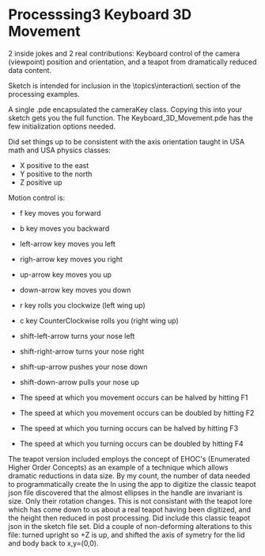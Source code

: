 # Processsing3 Keyboard 3D Movement


2 inside jokes and 2 real contributions: Keyboard control of the camera (viewpoint) position and orientation, and a teapot from dramatically reduced data content.

Sketch is intended for inclusion in the \topics\interaction\  section of the processing examples.

A single .pde encapsulated the cameraKey class.   Copying this into your sketch gets you the full function.   The Keyboard_3D_Movement.pde has the few initialization options needed.

Did set things up to be consistent with the axis orientation taught in USA math and USA physics classes:
+    X positive to the east
+    Y positive to the north
+    Z positive up
     
     
Motion control is:
+   f          key moves you forward
+   b          key moves you backward
+   left-arrow key moves you left
+   righ-arrow key moves you right
+   up-arrow   key moves you up 
+   down-arrow key moves you down

+   r key rolls you clockwize (left wing up)
+   c key CounterClockwise rolls you (right wing up)
+   shift-left-arrow  turns  your nose left  
+   shift-right-arrow turns  your nose right
+   shift-up-arrow    pushes your nose down 
+   shift-down-arrow  pulls  your nose up  
   
+   The speed at which you movement occurs can be halved  by hitting F1
+   The speed at which you movement occurs can be doubled by hitting F2
   
+   The speed at which you turning occurs can be halved  by hitting F3
+   The speed at which you turning occurs can be doubled by hitting F4
   
The teapot version included employs the concept of EHOC's (Enumerated Higher Order Concepts) as an example of a technique which allows dramatic reductions in data size.   By my count, the number of data needed to programmatically create the  In using the app to digitize the classic teapot json file discovered that the almost ellipses in the handle are invariant is size.  Only their rotation changes.   This is not consistant with the teapot lore which has come down to us about a real teapot having been digitized, and the height then reduced in post processing.   Did include this classic teapot json in the sketch file set.  Did a couple of non-deforming alterations to this file: turned upright so +Z is up, and shifted the axis of symetry for the lid and body back to x,y=(0,0).
